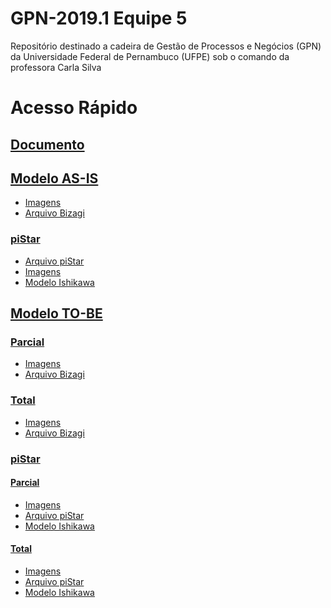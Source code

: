 # GPN-2019.1 Equipe 5
Repositório destinado a cadeira de Gestão de Processos e Negócios (GPN) da Universidade Federal de Pernambuco (UFPE) sob o comando da professora Carla Silva

# Acesso Rápido

## [Documento](https://github.com/phacUFPE/GPN-2019.1_Equipe_5/blob/master/Documento/Documento.pdf)  

## [Modelo AS-IS](https://github.com/phacUFPE/GPN-2019.1_Equipe_5/tree/master/Modelo%20AS-IS)  
* [Imagens](https://github.com/phacUFPE/GPN-2019.1_Equipe_5/tree/master/Modelo%20AS-IS/Imagens)  
* [Arquivo Bizagi](https://github.com/phacUFPE/GPN-2019.1_Equipe_5/tree/master/Modelo%20AS-IS/Arquivo%20Bizagi)  

### [piStar](https://github.com/phacUFPE/GPN-2019.1_Equipe_5/tree/master/piStar)
* [Arquivo piStar](https://github.com/phacUFPE/GPN-2019.1_Equipe_5/tree/master/piStar/Arquivo%20piStar)
* [Imagens](https://github.com/phacUFPE/GPN-2019.1_Equipe_5/tree/master/piStar/Imagens)
* [Modelo Ishikawa](https://github.com/phacUFPE/GPN-2019.1_Equipe_5/tree/master/piStar/Modelos%20Ishikawa)

## [Modelo TO-BE](https://github.com/phacUFPE/GPN-2019.1_Equipe_5/tree/master/Modelo%20TO-BE)
### [Parcial](https://github.com/phacUFPE/GPN-2019.1_Equipe_5/tree/master/Modelo%20TO-BE/Parcial)
* [Imagens](https://github.com/phacUFPE/GPN-2019.1_Equipe_5/tree/master/Modelo%20TO-BE/Parcial/Imagens)
* [Arquivo Bizagi](https://github.com/phacUFPE/GPN-2019.1_Equipe_5/tree/master/Modelo%20TO-BE/Parcial/Arquivo%20Bizagi)

### [Total](https://github.com/phacUFPE/GPN-2019.1_Equipe_5/tree/master/Modelo%20TO-BE/Total)
* [Imagens](https://github.com/phacUFPE/GPN-2019.1_Equipe_5/tree/master/Modelo%20TO-BE/Total/Imagens)
* [Arquivo Bizagi](https://github.com/phacUFPE/GPN-2019.1_Equipe_5/tree/master/Modelo%20TO-BE/Total/Arquivo%20Bizagi)

### [piStar]()
#### [Parcial]()
* [Imagens]()
* [Arquivo piStar]()
* [Modelo Ishikawa]()

#### [Total]()
* [Imagens]()
* [Arquivo piStar]()
* [Modelo Ishikawa]()


